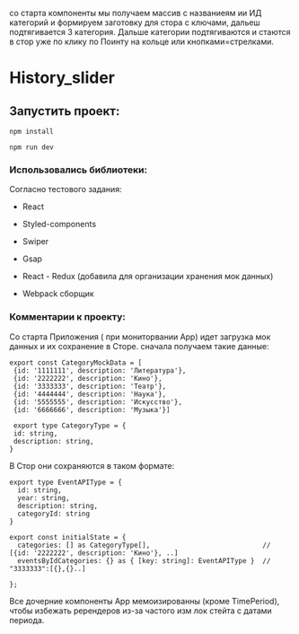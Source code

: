 со старта компоненты мы получаем массив с названиеям ии ИД категорий и формируем заготовку для стора с ключами, дальеш
подтягивается 3 категория. Дальше категории подтягиваются и стаются в стор уже по клику по Поинту на кольце или
кнопками=стрелками.

# History_slider

## Запустить проект:

   ```
   npm install
   ```

   ```
   npm run dev
   ```

### Использовались библиотеки:

Согласно тестового задания:

- React
- Styled-components
- Swiper
- Gsap

- React - Redux (добавила для организации хранения мок данных)
- Webpack сборщик


### Комментарии к проекту:

Со старта Приложения ( при мониторвании App) идет загрузка мок данных и их сохранение в Сторе.
сначала получаем такие данные:

   ```
   export const CategoryMockData = [
    {id: '1111111', description: 'Литература'},
    {id: '2222222', description: 'Кино'},
    {id: '3333333', description: 'Театр'},
    {id: '4444444', description: 'Наука'},
    {id: '5555555', description: 'Искусство'},
    {id: '6666666', description: 'Музыка'}]
    
    export type CategoryType = {
    id: string,
    description: string,
}

   ```

В Стор они сохраняются в таком формате:

  ```
  export type EventAPIType = {
    id: string,
    year: string,
    description: string,
    categoryId: string
}

export const initialState = {
    categories: [] as CategoryType[],                            // [{id: '2222222', description: 'Кино'}, ..]
    eventsByIdCategories: {} as { [key: string]: EventAPIType }  // "3333333":[{},{}..]
 
};
  ```

Все дочерние компоненты App мемоизированны (кроме TimePeriod), чтобы избежать ререндеров из-за частого изм лок стейта с датами периода.


